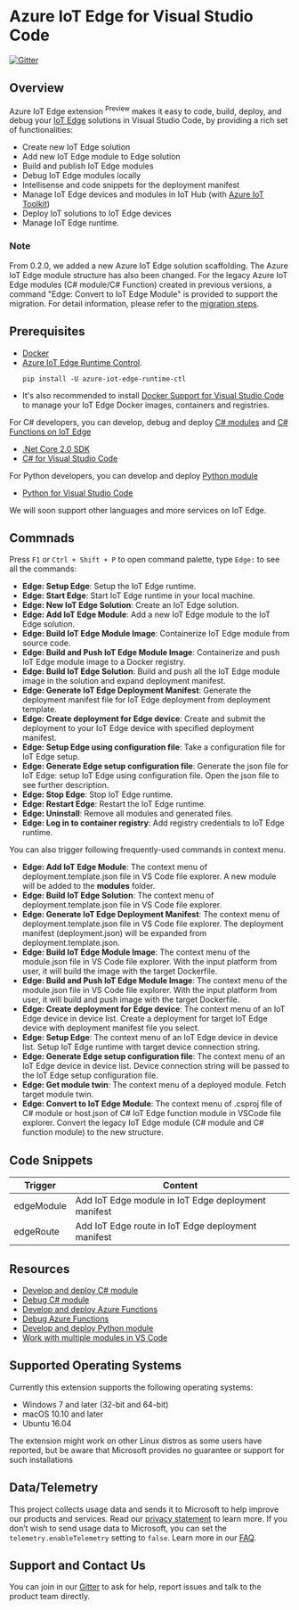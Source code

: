 # Azure IoT Edge for Visual Studio Code
[![Gitter](https://img.shields.io/badge/chat-on%20gitter-blue.svg)](https://gitter.im/Microsoft/vscode-azure-iot-edge)

## Overview
Azure IoT Edge extension <sup>Preview</sup> makes it easy to code, build, deploy, and debug your [IoT Edge](https://docs.microsoft.com/azure/iot-edge/how-iot-edge-works) solutions in Visual Studio Code, by providing a rich set of functionalities:

- Create new IoT Edge solution
- Add new IoT Edge module to Edge solution
- Build and publish IoT Edge modules
- Debug IoT Edge modules locally
- Intellisense and code snippets for the deployment manifest
- Manage IoT Edge devices and modules in IoT Hub (with [Azure IoT Toolkit](https://marketplace.visualstudio.com/items?itemName=vsciot-vscode.azure-iot-toolkit))
- Deploy IoT solutions to IoT Edge devices
- Manage IoT Edge runtime.

### Note
From 0.2.0, we added a new Azure IoT Edge solution scaffolding. The Azure IoT Edge module structure has also been changed. For the legacy Azure IoT Edge modules (C# module/C# Function) created in previous versions, a command "Edge: Convert to IoT Edge Module" is provided to support the migration. For detail information, please refer to the [migration steps](MIGRATION_STEPS.md).

## Prerequisites

- [Docker](https://www.docker.com/)
- [Azure IoT Edge Runtime Control](https://pypi.python.org/pypi/azure-iot-edge-runtime-ctl).
  ```
  pip install -U azure-iot-edge-runtime-ctl
  ```
- It's also recommended to install [Docker Support for Visual Studio Code](https://marketplace.visualstudio.com/items?itemName=PeterJausovec.vscode-docker) to manage your IoT Edge Docker images, containers and registries. 

For C# developers, you can develop, debug and deploy [C# modules](https://docs.microsoft.com/azure/iot-edge/tutorial-csharp-module) and [C# Functions on IoT Edge](https://docs.microsoft.com/azure/iot-edge/tutorial-deploy-function)
- [.Net Core 2.0 SDK](https://www.microsoft.com/net/download/core)
- [C# for Visual Studio Code](https://marketplace.visualstudio.com/items?itemName=ms-vscode.csharp)

For Python developers, you can develop and deploy [Python module](https://docs.microsoft.com/azure/iot-edge/tutorial-python-module)
- [Python for Visual Studio Code](https://marketplace.visualstudio.com/items?itemName=ms-python.python)

We will soon support other languages and more services on IoT Edge.

## Commnads

Press `F1` or `Ctrl + Shift + P` to open command palette, type `Edge:` to see all the commands:
- **Edge: Setup Edge**: Setup the IoT Edge runtime.
- **Edge: Start Edge**: Start IoT Edge runtime in your local machine.
- **Edge: New IoT Edge Solution**: Create an IoT Edge solution.
- **Edge: Add IoT Edge Module**: Add a new IoT Edge module to the IoT Edge solution.
- **Edge: Build IoT Edge Module Image**: Containerize IoT Edge module from source code. 
- **Edge: Build and Push IoT Edge Module Image**: Containerize and push IoT Edge module image to a Docker registry.
- **Edge: Build IoT Edge Solution**: Build and push all the IoT Edge module image in the solution and expand deployment manifest. 
- **Edge: Generate IoT Edge Deployment Manifest**: Generate the deployment manifest file for IoT Edge deployment from deployment template.
- **Edge: Create deployment for Edge device**: Create and submit the deployment to your IoT Edge device with specified deployment manifest. 
- **Edge: Setup Edge using configuration file**: Take a configuration file for IoT Edge setup.
- **Edge: Generate Edge setup configuration file**: Generate the json file for IoT Edge: setup IoT Edge using configuration file. Open the json file to see further description.
- **Edge: Stop Edge**: Stop IoT Edge runtime.
- **Edge: Restart Edge**: Restart the IoT Edge runtime.
- **Edge: Uninstall**: Remove all modules and generated files.
- **Edge: Log in to container registry**: Add registry credentials to IoT Edge runtime.

You can also trigger following frequently-used commands in context menu.
- **Edge: Add IoT Edge Module**: The context menu of deployment.template.json file in VS Code file explorer. A new module will be added to the **modules** folder.
- **Edge: Build IoT Edge Solution**: The context menu of deployment.template.json file in VS Code file explorer.
- **Edge: Generate IoT Edge Deployment Manifest**: The context menu of deployment.template.json file in VS Code file explorer. The deployment manifest (deployment.json) will be expanded from deployment.template.json.
- **Edge: Build IoT Edge Module Image**: The context menu of the module.json file in VS Code file explorer. With the input platform from user, it will build the image with the target Dockerfile.
- **Edge: Build and Push IoT Edge Module Image**: The context menu of the module.json file in VS Code file explorer. With the input platform from user, it will build and push image with the target Dockerfile.
- **Edge: Create deployment for Edge device**: The context menu of an IoT Edge device in device list. Create a deployment for target IoT Edge device with deployment manifest file you select.
- **Edge: Setup Edge**: The context menu of an IoT Edge device in device list. Setup IoT Edge runtime with target device connection string.
- **Edge: Generate Edge setup configuration file**: The context menu of an IoT Edge device in device list. Device connection string will be passed to the IoT Edge setup configuration file.
- **Edge: Get module twin**: The context menu of a deployed module. Fetch target module twin. 
- **Edge: Convert to IoT Edge Module**: The context menu of .csproj file of C# module or host.json of C# IoT Edge function module in VSCode file explorer. Convert the legacy IoT Edge module (C# module and C# function module) to the new structure.

## Code Snippets

| Trigger | Content |
| ---- | ---- |
| edgeModule | Add IoT Edge module in IoT Edge deployment manifest |
| edgeRoute | Add IoT Edge route in IoT Edge deployment manifest |

## Resources
- [Develop and deploy C# module](https://docs.microsoft.com/azure/iot-edge/how-to-vscode-develop-csharp-module)
- [Debug C# module](https://docs.microsoft.com/azure/iot-edge/how-to-vscode-debug-csharp-module)
- [Develop and deploy Azure Functions](https://docs.microsoft.com/azure/iot-edge/how-to-vscode-develop-azure-function)
- [Debug Azure Functions](https://docs.microsoft.com/azure/iot-edge/how-to-vscode-debug-azure-function)
- [Develop and deploy Python module](https://docs.microsoft.com/azure/iot-edge/tutorial-python-module)
- [Work with multiple modules in VS Code](https://docs.microsoft.com/azure/iot-edge/tutorial-multiple-modules-in-vscode)

## Supported Operating Systems
Currently this extension supports the following operating systems:
- Windows 7 and later (32-bit and 64-bit)
- macOS 10.10 and later
- Ubuntu 16.04

The extension might work on other Linux distros as some users have reported, but be aware that Microsoft provides no guarantee or support for such installations


## Data/Telemetry
This project collects usage data and sends it to Microsoft to help improve our products and services. Read our [privacy statement](http://go.microsoft.com/fwlink/?LinkId=521839) to learn more. 
If you don’t wish to send usage data to Microsoft, you can set the `telemetry.enableTelemetry` setting to `false`. Learn more in our [FAQ](https://code.visualstudio.com/docs/supporting/faq#_how-to-disable-telemetry-reporting).

## Support and Contact Us
You can join in our [Gitter](https://gitter.im/Microsoft/vscode-azure-iot-edge) to ask for help, report issues and talk to the product team directly.
